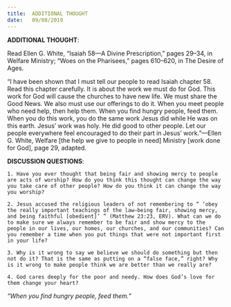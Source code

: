 ```yaml
---
title:  ADDITIONAL THOUGHT
date:   09/08/2019
---
```


**ADDITIONAL THOUGHT**: 

Read Ellen G. White, “Isaiah 58—A Divine Prescription,” pages 29–34, in Welfare Ministry; “Woes on the Pharisees,” pages 610–620, in The Desire of Ages. 

“I have been shown that I must tell our people to read Isaiah chapter 58. Read this chapter carefully. It is about the work we must do for God. This work for God will cause the churches to have new life. We must share the Good News. We also must use our offerings to do it. When you meet people who need help, then help them. When you find hungry people, feed them. When you do this work, you do the same work Jesus did while He was on this earth. Jesus’ work was holy. He did good to other people. Let our people everywhere feel encouraged to do their part in Jesus’ work.”—Ellen G. White, Welfare [the help we give to people in need] Ministry [work done for God], page 29, adapted. 

**DISCUSSION QUESTIONS**:

`1. Have you ever thought that being fair and showing mercy to people are acts of worship? How do you think this thought can change the way you take care of other people? How do you think it can change the way you worship?`

`2.	Jesus accused the religious leaders of not remembering to “ ‘obey the really important teachings of the law—being fair, showing mercy, and being faithful [obedient]’ ” (Matthew 23:23, ERV). What can we do to make sure we always remember to be fair and show mercy to the people in our lives, our homes, our churches, and our communities? Can you remember a time when you put things that were not important first in your life?`

`3.	Why is it wrong to say we believe we should do something but then not do it? That is the same as putting on a “false face,” right? Why is it wrong to make people think we are better than we really are?`

`4.	God cares deeply for the poor and needy. How does God’s love for them change your heart?`

_“When you find hungry people, feed them.”_